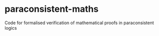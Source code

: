 # paraconsistent-maths
Code for formalised verification of mathematical proofs in paraconsistent logics
